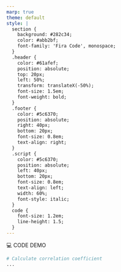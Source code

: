```yaml
---
marp: true
theme: default
style: |
  section {
    background: #282c34;
    color: #abb2bf;
    font-family: 'Fira Code', monospace;
  }
  .header {
    color: #61afef;
    position: absolute;
    top: 20px;
    left: 50%;
    transform: translateX(-50%);
    font-size: 1.5em;
    font-weight: bold;
  }
  .footer {
    color: #5c6370;
    position: absolute;
    right: 40px;
    bottom: 20px;
    font-size: 0.8em;
    text-align: right;
  }
  .script {
    color: #5c6370;
    position: absolute;
    left: 40px;
    bottom: 20px;
    font-size: 0.8em;
    text-align: left;
    width: 60%;
    font-style: italic;
  }
  code {
    font-size: 1.2em;
    line-height: 1.5;
  }
---
```


<!-- _class: header -->
💻 CODE DEMO  

```python
# Calculate correlation coefficient
...
